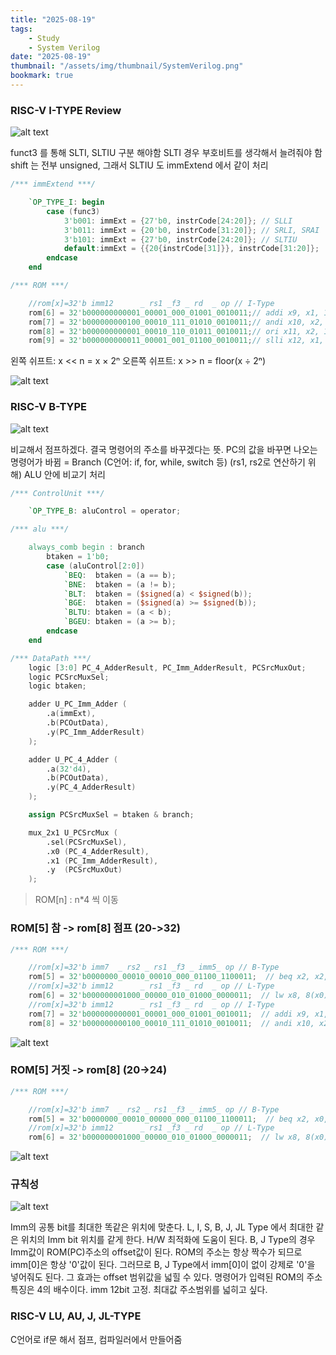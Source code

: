 ```yaml
---
title: "2025-08-19"
tags:
    - Study
    - System Verilog
date: "2025-08-19"
thumbnail: "/assets/img/thumbnail/SystemVerilog.png"
bookmark: true
---
```


### RISC-V I-TYPE Review
![alt text](../../assets/img/final/250819/1.png)

funct3 를 통해 SLTI, SLTIU 구분 해야함
SLTI 경우 부호비트를 생각해서 늘려줘야 함
shift 는 전부 unsigned, 그래서 SLTIU 도 immExtend 에서 같이 처리

```verilog
/*** immExtend ***/

    `OP_TYPE_I: begin
        case (func3)
            3'b001: immExt = {27'b0, instrCode[24:20]}; // SLLI
            3'b011: immExt = {20'b0, instrCode[31:20]}; // SRLI, SRAI
            3'b101: immExt = {27'b0, instrCode[24:20]}; // SLTIU
            default:immExt = {{20{instrCode[31]}}, instrCode[31:20]};
        endcase                
    end 
```

```verilog
/*** ROM ***/

    //rom[x]=32'b imm12      _ rs1 _f3 _ rd  _ op // I-Type
    rom[6] = 32'b000000000001_00001_000_01001_0010011;// addi x9, x1, 1 
    rom[7] = 32'b000000000100_00010_111_01010_0010011;// andi x10, x2, 4 
    rom[8] = 32'b000000000001_00010_110_01011_0010011;// ori x11, x2, 1 
    rom[9] = 32'b000000000011_00001_001_01100_0010011;// slli x12, x1, 1 → 2b00001000 << 3 = 11 * 2^3  = 88
```

왼쪽 쉬프트: x << n = x × 2ⁿ
오른쪽 쉬프트: x >> n = floor(x ÷ 2ⁿ)

![alt text](../../assets/img/final/250819/2.png)

### RISC-V B-TYPE
![alt text](../../assets/img/final/250819/3.png)

비교해서 점프하겠다. 결국 명령어의 주소를 바꾸겠다는 뜻.
PC의 값을 바꾸면 나오는 명령어가 바뀜 = Branch (C언어: if, for, while, switch 등)
(rs1, rs2로 연산하기 위해) ALU 안에 비교기 처리

```verilog
/*** ControlUnit ***/

    `OP_TYPE_B: aluControl = operator;
```

```verilog
/*** alu ***/

    always_comb begin : branch
        btaken = 1'b0;
        case (aluControl[2:0])
            `BEQ:  btaken = (a == b);
            `BNE:  btaken = (a != b);
            `BLT:  btaken = ($signed(a) < $signed(b));
            `BGE:  btaken = ($signed(a) >= $signed(b));
            `BLTU: btaken = (a < b);
            `BGEU: btaken = (a >= b);
        endcase
    end
```

```verilog
/*** DataPath ***/
    logic [3:0] PC_4_AdderResult, PC_Imm_AdderResult, PCSrcMuxOut;
    logic PCSrcMuxSel;
    logic btaken;

    adder U_PC_Imm_Adder (
        .a(immExt),
        .b(PCOutData),
        .y(PC_Imm_AdderResult)
    );

    adder U_PC_4_Adder (
        .a(32'd4),
        .b(PCOutData),
        .y(PC_4_AdderResult)
    );

    assign PCSrcMuxSel = btaken & branch;

    mux_2x1 U_PCSrcMux (
        .sel(PCSrcMuxSel),
        .x0 (PC_4_AdderResult),
        .x1 (PC_Imm_AdderResult),
        .y  (PCSrcMuxOut)
    );
```

> ROM[n] : n*4 씩 이동

### ROM[5] 참 -> rom[8] 점프 (20->32) 
```verilog
/*** ROM ***/

    //rom[x]=32'b imm7  _ rs2 _ rs1 _f3 _ imm5_ op // B-Type
    rom[5] = 32'b0000000_00010_00010_000_01100_1100011;  // beq x2, x2, 12 
    //rom[x]=32'b imm12      _ rs1 _f3 _ rd  _ op // L-Type
    rom[6] = 32'b000000001000_00000_010_01000_0000011;  // lw x8, 8(x0)
    //rom[x]=32'b imm12      _ rs1 _f3 _ rd  _ op // I-Type
    rom[7] = 32'b000000000001_00001_000_01001_0010011;  // addi x9, x1, 1 
    rom[8] = 32'b000000000100_00010_111_01010_0010011;  // andi x10, x2, 4 
```

![alt text](../../assets/img/final/250819/4.png)

### ROM[5] 거짓 -> rom[8] (20->24)
```verilog
/*** ROM ***/

    //rom[x]=32'b imm7  _ rs2 _ rs1 _f3 _ imm5_ op // B-Type
    rom[5] = 32'b0000000_00010_00000_000_01100_1100011;  // beq x2, x0, 12 
    //rom[x]=32'b imm12      _ rs1 _f3 _ rd  _ op // L-Type
    rom[6] = 32'b000000001000_00000_010_01000_0000011;  // lw x8, 8(x0)
```

![alt text](../../assets/img/final/250819/5.png)

### 규칙성
![alt text](../../assets/img/final/250819/6.png)

Imm의 공통 bit를 최대한 똑같은 위치에 맞춘다.
L, I, S, B, J, JL Type 에서 최대한 같은 위치의 Imm bit 위치를 같게 한다.
H/W 최적화에 도움이 된다.
B, J Type의 경우 Imm값이 ROM(PC)주소의 offset값이 된다.
ROM의 주소는 항상 짝수가 되므로 imm[0]은 항상 '0'값이 된다.
그러므로 B, J Type에서 imm[0]이 없이 강제로 '0'을 넣어줘도 된다.
그 효과는 offset 범위값을 넓힐 수 있다.
명령어가 입력된 ROM의 주소 특징은 4의 배수이다.
imm 12bit 고정. 최대값 주소범위를 넓히고 싶다.

### RISC-V LU, AU, J, JL-TYPE
C언어로 if문 해서 점프, 컴파일러에서 만들어줌

